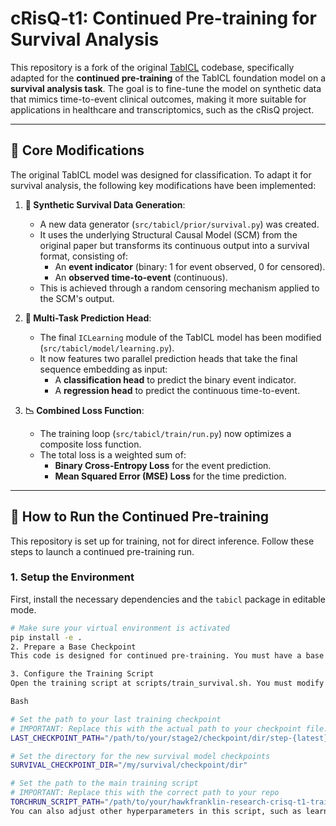 # cRisQ-t1: Continued Pre-training for Survival Analysis

This repository is a fork of the original [TabICL](https://github.com/soda-inria/tabicl) codebase, specifically adapted for the **continued pre-training** of the TabICL foundation model on a **survival analysis task**. The goal is to fine-tune the model on synthetic data that mimics time-to-event clinical outcomes, making it more suitable for applications in healthcare and transcriptomics, such as the cRisQ project.

---

## 🎯 Core Modifications

The original TabICL model was designed for classification. To adapt it for survival analysis, the following key modifications have been implemented:

1.  **🧬 Synthetic Survival Data Generation**:
    * A new data generator (`src/tabicl/prior/survival.py`) was created.
    * It uses the underlying Structural Causal Model (SCM) from the original paper but transforms its continuous output into a survival format, consisting of:
        * An **event indicator** (binary: 1 for event observed, 0 for censored).
        * An **observed time-to-event** (continuous).
    * This is achieved through a random censoring mechanism applied to the SCM's output.

2.  **🧠 Multi-Task Prediction Head**:
    * The final `ICLearning` module of the TabICL model has been modified (`src/tabicl/model/learning.py`).
    * It now features two parallel prediction heads that take the final sequence embedding as input:
        * A **classification head** to predict the binary event indicator.
        * A **regression head** to predict the continuous time-to-event.

3.  **📉 Combined Loss Function**:
    * The training loop (`src/tabicl/train/run.py`) now optimizes a composite loss function.
    * The total loss is a weighted sum of:
        * **Binary Cross-Entropy Loss** for the event prediction.
        * **Mean Squared Error (MSE) Loss** for the time prediction.

---

## 🚀 How to Run the Continued Pre-training

This repository is set up for training, not for direct inference. Follow these steps to launch a continued pre-training run.

### 1. Setup the Environment

First, install the necessary dependencies and the `tabicl` package in editable mode.

```bash
# Make sure your virtual environment is activated
pip install -e .
2. Prepare a Base Checkpoint
This code is designed for continued pre-training. You must have a base model checkpoint from which to start. This is typically a checkpoint from Stage 1 or Stage 2 of the original TabICL training curriculum.

3. Configure the Training Script
Open the training script at scripts/train_survival.sh. You must modify the following paths at the top of the file:

Bash

# Set the path to your last training checkpoint
# IMPORTANT: Replace this with the actual path to your checkpoint file.
LAST_CHECKPOINT_PATH="/path/to/your/stage2/checkpoint/dir/step-{latest}.ckpt"

# Set the directory for the new survival model checkpoints
SURVIVAL_CHECKPOINT_DIR="/my/survival/checkpoint/dir"

# Set the path to the main training script
# IMPORTANT: Replace this with the correct path to your repo
TORCHRUN_SCRIPT_PATH="/path/to/your/hawkfranklin-research-crisq-t1-training/src/tabicl/train/run.py"
You can also adjust other hyperparameters in this script, such as learning rate (--lr), batch size (--batch_size), and total steps (--max_steps).
